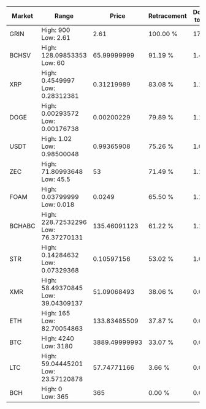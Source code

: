 | Market | Range | Price| Retracement | Doubles to 50% |
| --- | --- | --- | --- | --- |
| GRIN | High: 900<br />Low: 2.61 | 2.61 | 100.00 % | 172.91 |
| BCHSV | High: 128.09853353<br />Low: 60 | 65.99999999 | 91.19 % | 1.42 |
| XRP | High: 0.4549997<br />Low: 0.28312381 | 0.31219989 | 83.08 % | 1.18 |
| DOGE | High: 0.00293572<br />Low: 0.00176738 | 0.00200229 | 79.89 % | 1.17 |
| USDT | High: 1.02<br />Low: 0.98500048 | 0.99365908 | 75.26 % | 1.01 |
| ZEC | High: 71.80993648<br />Low: 45.5 | 53 | 71.49 % | 1.11 |
| FOAM | High: 0.03799999<br />Low: 0.018 | 0.0249 | 65.50 % | 1.12 |
| BCHABC | High: 228.72532296<br />Low: 76.37270131 | 135.46091123 | 61.22 % | 1.13 |
| STR | High: 0.14284632<br />Low: 0.07329368 | 0.10597156 | 53.02 % | 1.02 |
| XMR | High: 58.49370845<br />Low: 39.04309137 | 51.09068493 | 38.06 % | 0.00 |
| ETH | High: 165<br />Low: 82.70054863 | 133.83485509 | 37.87 % | 0.00 |
| BTC | High: 4240<br />Low: 3180 | 3889.49999993 | 33.07 % | 0.00 |
| LTC | High: 59.04445201<br />Low: 23.57120878 | 57.74771166 | 3.66 % | 0.00 |
| BCH | High: 0<br />Low: 365 | 365 | 0.00 % | 0.00 |
